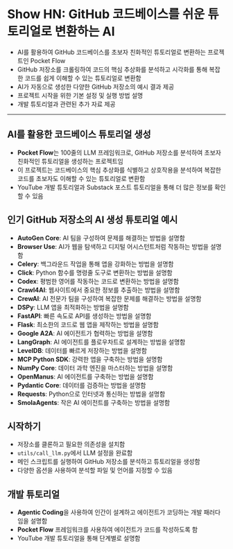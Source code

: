 # Show HN: GitHub 코드베이스를 쉬운 튜토리얼로 변환하는 AI


* AI를 활용하여 GitHub 코드베이스를 초보자 친화적인 튜토리얼로 변환하는 프로젝트인 Pocket Flow
* GitHub 저장소를 크롤링하여 코드의 핵심 추상화를 분석하고 시각화를 통해 복잡한 코드를 쉽게 이해할 수 있는 튜토리얼로 변환함
* AI가 자동으로 생성한 다양한 GitHub 저장소의 예시 결과 제공
* 프로젝트 시작을 위한 기본 설정 및 실행 방법 설명
* 개발 튜토리얼과 관련된 추가 자료 제공

---

AI를 활용한 코드베이스 튜토리얼 생성
---------------------

* **Pocket Flow**는 100줄의 LLM 프레임워크로, GitHub 저장소를 분석하여 초보자 친화적인 튜토리얼을 생성하는 프로젝트임
* 이 프로젝트는 코드베이스의 핵심 추상화를 식별하고 상호작용을 분석하여 복잡한 코드를 초보자도 이해할 수 있는 튜토리얼로 변환함
* YouTube 개발 튜토리얼과 Substack 포스트 튜토리얼을 통해 더 많은 정보를 확인할 수 있음

인기 GitHub 저장소의 AI 생성 튜토리얼 예시
----------------------------

* **AutoGen Core**: AI 팀을 구성하여 문제를 해결하는 방법을 설명함
* **Browser Use**: AI가 웹을 탐색하고 디지털 어시스턴트처럼 작동하는 방법을 설명함
* **Celery**: 백그라운드 작업을 통해 앱을 강화하는 방법을 설명함
* **Click**: Python 함수를 명령줄 도구로 변환하는 방법을 설명함
* **Codex**: 평범한 영어를 작동하는 코드로 변환하는 방법을 설명함
* **Crawl4AI**: 웹사이트에서 중요한 정보를 추출하는 방법을 설명함
* **CrewAI**: AI 전문가 팀을 구성하여 복잡한 문제를 해결하는 방법을 설명함
* **DSPy**: LLM 앱을 최적화하는 방법을 설명함
* **FastAPI**: 빠른 속도로 API를 생성하는 방법을 설명함
* **Flask**: 최소한의 코드로 웹 앱을 제작하는 방법을 설명함
* **Google A2A**: AI 에이전트가 협력하는 방법을 설명함
* **LangGraph**: AI 에이전트를 플로우차트로 설계하는 방법을 설명함
* **LevelDB**: 데이터를 빠르게 저장하는 방법을 설명함
* **MCP Python SDK**: 강력한 앱을 구축하는 방법을 설명함
* **NumPy Core**: 데이터 과학 엔진을 마스터하는 방법을 설명함
* **OpenManus**: AI 에이전트를 구축하는 방법을 설명함
* **Pydantic Core**: 데이터를 검증하는 방법을 설명함
* **Requests**: Python으로 인터넷과 통신하는 방법을 설명함
* **SmolaAgents**: 작은 AI 에이전트를 구축하는 방법을 설명함

시작하기
----

* 저장소를 클론하고 필요한 의존성을 설치함
* `utils/call_llm.py`에서 LLM 설정을 완료함
* 메인 스크립트를 실행하여 GitHub 저장소를 분석하고 튜토리얼을 생성함
* 다양한 옵션을 사용하여 분석할 파일 및 언어를 지정할 수 있음

개발 튜토리얼
-------

* **Agentic Coding**을 사용하여 인간이 설계하고 에이전트가 코딩하는 개발 패러다임을 설명함
* **Pocket Flow** 프레임워크를 사용하여 에이전트가 코드를 작성하도록 함
* YouTube 개발 튜토리얼을 통해 단계별로 설명함
